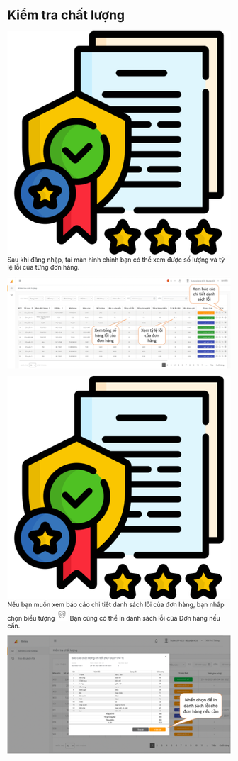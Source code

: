 # Kiểm tra chất lượng

![](../.gitbook/assets/compliant.png) Sau khi đăng nhập, tại màn hình chính bạn có thể xem được số lượng và tỷ lệ lỗi của từng đơn hàng.

![](../.gitbook/assets/kcs1.png)

![](../.gitbook/assets/compliant.png) Nếu bạn muốn xem báo cáo chi tiết danh sách lỗi của đơn hàng, bạn nhấp chọn biểu tượng ![](../.gitbook/assets/image%20%283%29.png) Bạn cũng có thể in danh sách lỗi của Đơn hàng nếu cần.

![](../.gitbook/assets/kcs2.png)

